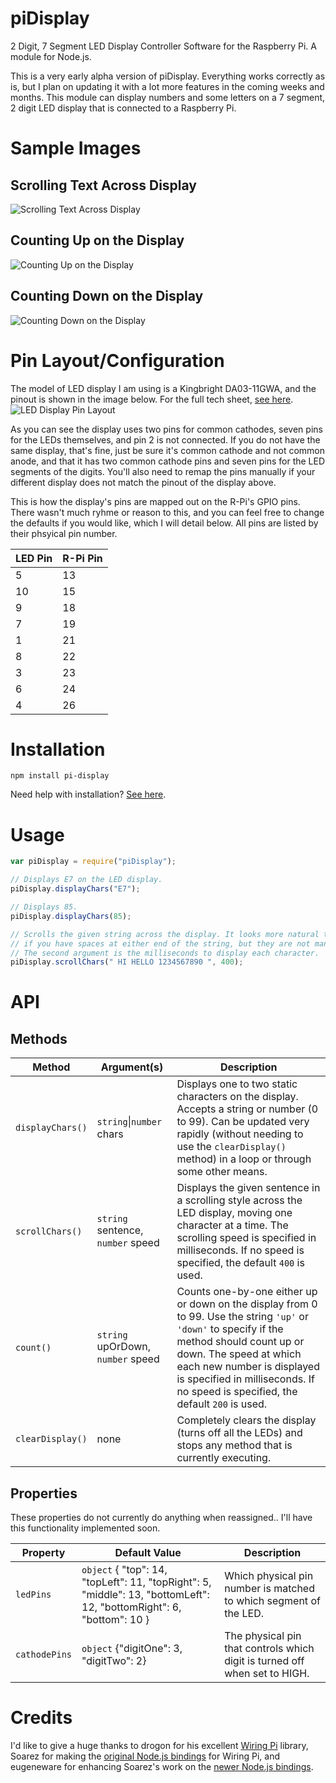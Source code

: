 # piDisplay
2 Digit, 7 Segment LED Display Controller Software for the Raspberry Pi. A module for Node.js.

This is a very early alpha version of piDisplay. Everything works correctly as is, but I plan on updating it with a lot more features in the coming weeks and months. This module can display numbers and some letters on a 7 segment, 2 digit LED display that is connected to a Raspberry Pi.

# Sample Images

## Scrolling Text Across Display
![Scrolling Text Across Display](https://240studios.com/projects/pi-display/hotlink-ok/scroller.gif "Scrolling Text Across Display")

## Counting Up on the Display
![Counting Up on the Display](https://240studios.com/projects/pi-display/hotlink-ok/countup.gif "Counting Up on the Display")

## Counting Down on the Display
![Counting Down on the Display](https://240studios.com/projects/pi-display/hotlink-ok/countdown.gif "Counting Down on the Display")

# Pin Layout/Configuration

The model of LED display I am using is a Kingbright DA03-11GWA, and the pinout is shown in the image below. For the full tech sheet, [see here](http://www.kingbrightusa.com/images/catalog/SPEC/DA03-11GWA.pdf).
![LED Display Pin Layout](https://240studios.com/projects/pi-display/hotlink-ok/pin-layout.png "LED Display Pin Layout")

As you can see the display uses two pins for common cathodes, seven pins for the LEDs themselves, and pin 2 is not connected. If you do not have the same display, that's fine, just be sure it's common cathode and not common anode, and that it has two common cathode pins and seven pins for the LED segments of the digits. You'll also need to remap the pins manually if your different display does not match the pinout of the display above.

This is how the display's pins are mapped out on the R-Pi's GPIO pins. There wasn't much ryhme or reason to this, and you can feel free to change the defaults if you would like, which I will detail below. All pins are listed by their phsyical pin number.

| LED Pin | R-Pi Pin |
| ------- | -------- |
| 5 | 13 |
| 10 | 15 |
| 9 | 18 |
| 7 | 19 |
| 1 | 21 |
| 8 | 22 |
| 3 | 23 |
| 6 | 24 |
| 4 | 26 |

# Installation

```
npm install pi-display
```

Need help with installation? [See here](https://www.npmjs.com/package/pi-display/tutorial).

# Usage

```javascript
var piDisplay = require("piDisplay");

// Displays E7 on the LED display.
piDisplay.displayChars("E7");

// Displays 85.
piDisplay.displayChars(85);

// Scrolls the given string across the display. It looks more natural to scroll
// if you have spaces at either end of the string, but they are not mandatory.
// The second argument is the milliseconds to display each character.
piDisplay.scrollChars(" HI HELLO 1234567890 ", 400);
```

# API

## Methods

| Method | Argument(s) | Description |
| ------ | --------- | ----------- |
| `displayChars()` | `string`\|`number` chars | Displays one to two static characters on the display. Accepts a string or number (0 to 99). Can be updated very rapidly (without needing to use the `clearDisplay()` method) in a loop or through some other means. |
| `scrollChars()` | `string` sentence, `number` speed | Displays the given sentence in a scrolling style across the LED display, moving one character at a time. The scrolling speed is specified in milliseconds. If no speed is specified, the default `400` is used. |
| `count()` | `string` upOrDown, `number` speed | Counts one-by-one either up or down on the display from 0 to 99. Use the string `'up'` or `'down'` to specify if the method should count up or down. The speed at which each new number is displayed is specified in milliseconds. If no speed is specified, the default `200` is used. |
| `clearDisplay()` | none | Completely clears the display (turns off all the LEDs) and stops any method that is currently executing. |

## Properties

These properties do not currently do anything when reassigned.. I'll have this functionality implemented soon.

| Property | Default Value | Description |
| -------- | ------------- | ----------- |
| `ledPins` | `object` { "top": 14, "topLeft": 11, "topRight": 5, "middle": 13, "bottomLeft": 12, "bottomRight": 6, "bottom": 10 } | Which physical pin number is matched to which segment of the LED. |
| `cathodePins` | `object` {"digitOne": 3, "digitTwo": 2} | The physical pin that controls which digit is turned off when set to HIGH. |

# Credits

I'd like to give a huge thanks to drogon for his excellent [Wiring Pi](http://wiringpi.com/) library, Soarez for making the [original Node.js bindings](https://github.com/Soarez/node-wiring-pi) for Wiring Pi, and eugeneware for enhancing Soarez's work on the [newer Node.js bindings](https://github.com/eugeneware/wiring-pi).